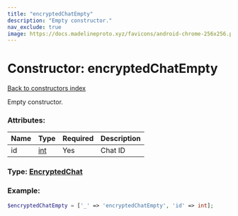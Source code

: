 ```yaml
---
title: "encryptedChatEmpty"
description: "Empty constructor."
nav_exclude: true
image: https://docs.madelineproto.xyz/favicons/android-chrome-256x256.png
---
```

# Constructor: encryptedChatEmpty  
[Back to constructors index](index.md)



Empty constructor.

### Attributes:

| Name     |    Type       | Required | Description |
|----------|---------------|----------|-------------|
|id|[int](../types/int.md) | Yes|Chat ID|



### Type: [EncryptedChat](../types/EncryptedChat.md)


### Example:

```php
$encryptedChatEmpty = ['_' => 'encryptedChatEmpty', 'id' => int];
```  
